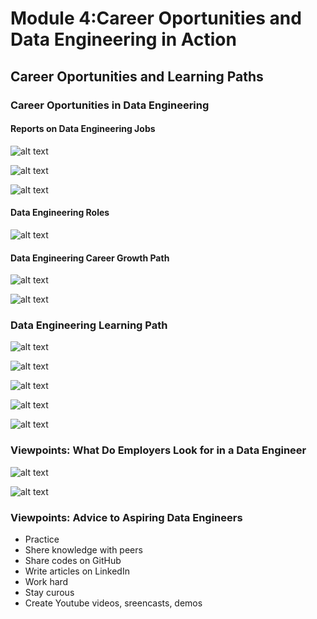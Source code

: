 # Module 4:Career Oportunities and Data Engineering in Action
## Career Oportunities and Learning Paths

### Career Oportunities in Data Engineering

#### Reports on Data Engineering Jobs

![alt text](./resources/linkedin.png)

![alt text](./resources/dc_tech.png)

![alt text](./resources/glassador.png)

#### Data Engineering Roles
![alt text](./resources/data_engineering_roles.png)

#### Data Engineering Career Growth Path

![alt text](./resources/data_engineering_career_growth_path.png)

![alt text](./resources/data_engineering_emerging_roles.png)

### Data Engineering Learning Path

![alt text](./resources/degrees_professional_certifications.png)

![alt text](./resources/degrees_professional_certifications2.png)

![alt text](./resources/career_switch.png)

![alt text](./resources/coding_background.png)

![alt text](./resources/coding_background2.png)


### Viewpoints: What Do Employers Look for in a Data Engineer
![alt text](./resources/viewpoints.png)

![alt text](./resources/viewpoints2.png)
### Viewpoints: Advice to Aspiring Data Engineers

- Practice
- Shere knowledge with peers
- Share codes on GitHub
- Write articles on LinkedIn
- Work hard
- Stay curous
-  Create Youtube videos, sreencasts, demos